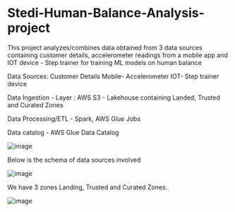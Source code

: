 # Stedi-Human-Balance-Analysis-project

This project analyzes/combines data obtained from 3 data sources containing customer details, accelerometer readings from a mobile app and IOT device - Step trainer
for training ML models on human balance

Data Sources:
Customer Details
Mobile- Accelerometer
IOT- Step trainer device

Data Ingestion - Layer : AWS S3 - Lakehouse containing Landed, Trusted and Curated Zones

Data Processing/ETL - Spark, AWS Glue Jobs

Data catalog - AWS Glue Data Catalog

![image](https://github.com/vijayaraghavanka/Stedi-Human-Balance-Analysis-project/assets/165424511/e6578c37-d3bf-4e35-a8d0-c134f638c424)

Below is the schema of data sources involved

![image](https://github.com/vijayaraghavanka/Stedi-Human-Balance-Analysis-project/assets/165424511/613eebce-cc97-4bec-a1fb-28f1d353d288)

We have 3 zones Landing, Trusted and Curated Zones.

![image](https://github.com/vijayaraghavanka/Stedi-Human-Balance-Analysis-project/assets/165424511/6e4b078e-530e-468f-8286-a9b36c2f18a5)



